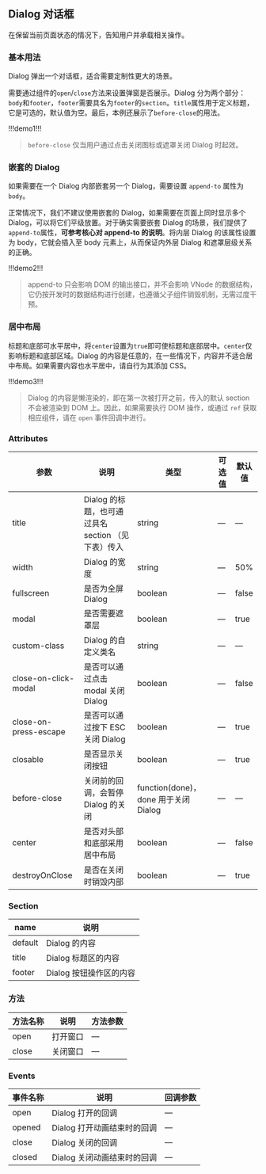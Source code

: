 ## Dialog 对话框

在保留当前页面状态的情况下，告知用户并承载相关操作。

### 基本用法

Dialog 弹出一个对话框，适合需要定制性更大的场景。

需要通过组件的`open`/`close`方法来设置弹窗是否展示。Dialog 分为两个部分：`body`和`footer`，`footer`需要具名为`footer`的`section`。`title`属性用于定义标题，它是可选的，默认值为空。最后，本例还展示了`before-close`的用法。

!!!demo1!!!

> `before-close` 仅当用户通过点击关闭图标或遮罩关闭 Dialog 时起效。

### 嵌套的 Dialog

如果需要在一个 Dialog 内部嵌套另一个 Dialog，需要设置 `append-to` 属性为`body`。

正常情况下，我们不建议使用嵌套的 Dialog，如果需要在页面上同时显示多个 Dialog，可以将它们平级放置。对于确实需要嵌套 Dialog 的场景，我们提供了`append-to`属性，**可参考核心对 append-to 的说明**。将内层 Dialog 的该属性设置为 body，它就会插入至 body 元素上，从而保证内外层 Dialog 和遮罩层级关系的正确。

!!!demo2!!!

> append-to 只会影响 DOM 的输出接口，并不会影响 VNode 的数据结构，它仍按开发时的数据结构进行创建，也遵循父子组件销毁机制，无需过度干预。

### 居中布局

标题和底部可水平居中，将`center`设置为`true`即可使标题和底部居中。`center`仅影响标题和底部区域。Dialog 的内容是任意的，在一些情况下，内容并不适合居中布局。如果需要内容也水平居中，请自行为其添加 CSS。

!!!demo3!!!

> Dialog 的内容是懒渲染的，即在第一次被打开之前，传入的默认 section 不会被渲染到 DOM 上。因此，如果需要执行 DOM 操作，或通过 `ref` 获取相应组件，请在 `open` 事件回调中进行。

### Attributes

| 参数                  | 说明                                               | 类型                                 | 可选值 | 默认值 |
| --------------------- | -------------------------------------------------- | ------------------------------------ | ------ | ------ |
| title                 | Dialog 的标题，也可通过具名 section （见下表）传入 | string                               | —      | —      |
| width                 | Dialog 的宽度                                      | string                               | —      | 50%    |
| fullscreen            | 是否为全屏 Dialog                                  | boolean                              | —      | false  |
| modal                 | 是否需要遮罩层                                     | boolean                              | —      | true   |
| custom-class          | Dialog 的自定义类名                                | string                               | —      | —      |
| close-on-click-modal  | 是否可以通过点击 modal 关闭 Dialog                 | boolean                              | —      | false  |
| close-on-press-escape | 是否可以通过按下 ESC 关闭 Dialog                   | boolean                              | —      | true   |
| closable              | 是否显示关闭按钮                                   | boolean                              | —      | true   |
| before-close          | 关闭前的回调，会暂停 Dialog 的关闭                 | function(done)，done 用于关闭 Dialog | —      | —      |
| center                | 是否对头部和底部采用居中布局                       | boolean                              | —      | false  |
| destroyOnClose        | 是否在关闭时销毁内部                               | boolean                              | —      | true   |

### Section

| name    | 说明                    |
| ------- | ----------------------- |
| default | Dialog 的内容           |
| title   | Dialog 标题区的内容     |
| footer  | Dialog 按钮操作区的内容 |

### 方法

| 方法名称 | 说明     | 方法参数 |
| -------- | -------- | -------- |
| open     | 打开窗口 | —        |
| close    | 关闭窗口 | —        |

### Events

| 事件名称 | 说明                        | 回调参数 |
| -------- | --------------------------- | -------- |
| open     | Dialog 打开的回调           | —        |
| opened   | Dialog 打开动画结束时的回调 | —        |
| close    | Dialog 关闭的回调           | —        |
| closed   | Dialog 关闭动画结束时的回调 | —        |
